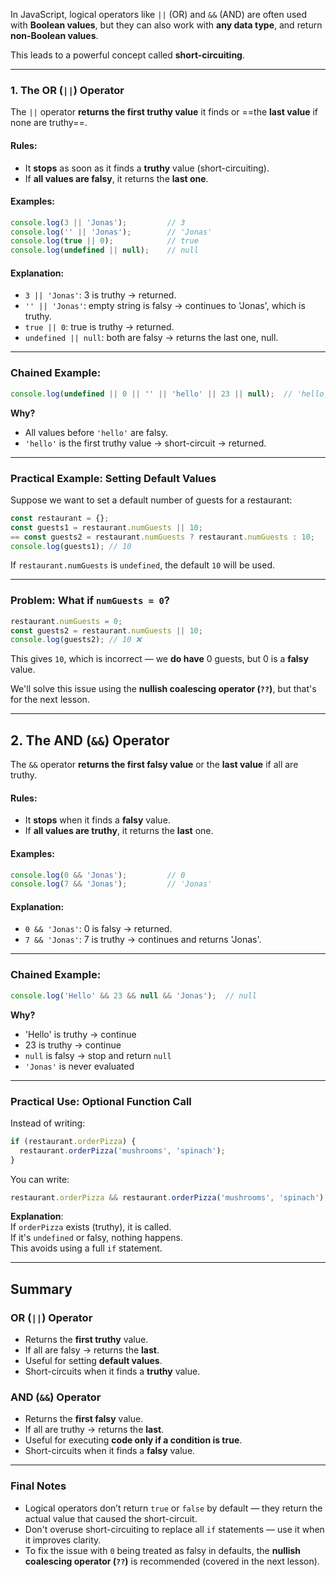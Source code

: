 In JavaScript, logical operators like `||` (OR) and `&&` (AND) are often used with **Boolean values**, but they can also work with **any data type**, and return **non-Boolean values**.

This leads to a powerful concept called **short-circuiting**.

---

### 1. The OR (`||`) Operator

The `||` operator **returns the first truthy value** it finds or ==the **last value** if none are truthy==.

#### Rules:
- It **stops** as soon as it finds a **truthy** value (short-circuiting).
- If **all values are falsy**, it returns the **last one**.

#### Examples:

```js
console.log(3 || 'Jonas');         // 3
console.log('' || 'Jonas');        // 'Jonas'
console.log(true || 0);            // true
console.log(undefined || null);    // null
```
#### Explanation:

- `3 || 'Jonas'`: 3 is truthy → returned.
- `'' || 'Jonas'`: empty string is falsy → continues to 'Jonas', which is truthy.
- `true || 0`: true is truthy → returned.
- `undefined || null`: both are falsy → returns the last one, null.

---

### Chained Example:

```js
console.log(undefined || 0 || '' || 'hello' || 23 || null);  // 'hello'
```

**Why?**
- All values before `'hello'` are falsy.
- `'hello'` is the first truthy value → short-circuit → returned.

---

### Practical Example: Setting Default Values

Suppose we want to set a default number of guests for a restaurant:

```js
const restaurant = {};
const guests1 = restaurant.numGuests || 10;
== const guests2 = restaurant.numGuests ? restaurant.numGuests : 10; 
console.log(guests1); // 10
```

If `restaurant.numGuests` is `undefined`, the default `10` will be used.

---

### Problem: What if `numGuests = 0`?

```js
restaurant.numGuests = 0;
const guests2 = restaurant.numGuests || 10;
console.log(guests2); // 10 ❌
```

This gives `10`, which is incorrect — we **do have** 0 guests, but 0 is a **falsy** value.

We'll solve this issue using the **nullish coalescing operator (`??`)**, but that's for the next lesson.

---

## 2. The AND (`&&`) Operator

The `&&` operator **returns the first falsy value** or the **last value** if all are truthy.

#### Rules:

- It **stops** when it finds a **falsy** value.
- If **all values are truthy**, it returns the **last** one.

#### Examples:

```js
console.log(0 && 'Jonas');         // 0
console.log(7 && 'Jonas');         // 'Jonas'
```
#### Explanation:

- `0 && 'Jonas'`: 0 is falsy → returned.
- `7 && 'Jonas'`: 7 is truthy → continues and returns 'Jonas'.


---

### Chained Example:

```js
console.log('Hello' && 23 && null && 'Jonas');  // null
```

**Why?**

- 'Hello' is truthy → continue
- 23 is truthy → continue
- `null` is falsy → stop and return `null`
- `'Jonas'` is never evaluated

---

### Practical Use: Optional Function Call

Instead of writing:

```js
if (restaurant.orderPizza) {
  restaurant.orderPizza('mushrooms', 'spinach');
}
```

You can write:

```js
restaurant.orderPizza && restaurant.orderPizza('mushrooms', 'spinach');
```

**Explanation**:  
If `orderPizza` exists (truthy), it is called.  
If it's `undefined` or falsy, nothing happens.  
This avoids using a full `if` statement.

---

## Summary

### OR (`||`) Operator

- Returns the **first truthy** value.
- If all are falsy → returns the **last**.
- Useful for setting **default values**.
- Short-circuits when it finds a **truthy** value.

### AND (`&&`) Operator

- Returns the **first falsy** value.
- If all are truthy → returns the **last**.
- Useful for executing **code only if a condition is true**.
- Short-circuits when it finds a **falsy** value.

---

### Final Notes

- Logical operators don’t return `true` or `false` by default — they return the actual value that caused the short-circuit.
- Don't overuse short-circuiting to replace all `if` statements — use it when it improves clarity.
- To fix the issue with `0` being treated as falsy in defaults, the **nullish coalescing operator (`??`)** is recommended (covered in the next lesson).